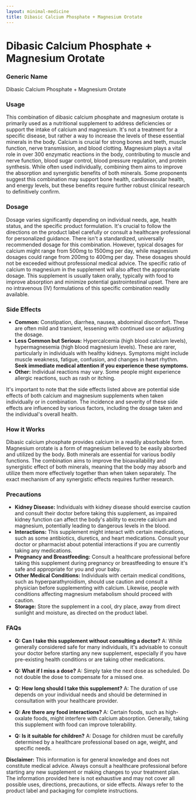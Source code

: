 ```yaml
---
layout: minimal-medicine
title: Dibasic Calcium Phosphate + Magnesium Orotate
---
```


# Dibasic Calcium Phosphate + Magnesium Orotate
### Generic Name
Dibasic Calcium Phosphate + Magnesium Orotate

### Usage

This combination of dibasic calcium phosphate and magnesium orotate is primarily used as a nutritional supplement to address deficiencies or support the intake of calcium and magnesium.  It's not a treatment for a specific disease, but rather a way to increase the levels of these essential minerals in the body.  Calcium is crucial for strong bones and teeth, muscle function, nerve transmission, and blood clotting. Magnesium plays a vital role in over 300 enzymatic reactions in the body, contributing to muscle and nerve function, blood sugar control, blood pressure regulation, and protein synthesis.  While often used individually, combining them aims to improve the absorption and synergistic benefits of both minerals.  Some proponents suggest this combination may support bone health, cardiovascular health, and energy levels, but these benefits require further robust clinical research to definitively confirm.

### Dosage

Dosage varies significantly depending on individual needs, age, health status, and the specific product formulation.  It's crucial to follow the directions on the product label carefully or consult a healthcare professional for personalized guidance.  There isn't a standardized, universally recommended dosage for this combination.  However, typical dosages for calcium might range from 500mg to 1500mg per day, while magnesium dosages could range from 200mg to 400mg per day.  These dosages should not be exceeded without professional medical advice. The specific ratio of calcium to magnesium in the supplement will also affect the appropriate dosage.  This supplement is usually taken orally, typically with food to improve absorption and minimize potential gastrointestinal upset.  There are no intravenous (IV) formulations of this specific combination readily available.

### Side Effects

* **Common:**  Constipation, diarrhea, nausea, abdominal discomfort. These are often mild and transient, lessening with continued use or adjusting the dosage.
* **Less Common but Serious:**  Hypercalcemia (high blood calcium levels), hypermagnesemia (high blood magnesium levels). These are rarer, particularly in individuals with healthy kidneys. Symptoms might include muscle weakness, fatigue, confusion, and changes in heart rhythm.  **Seek immediate medical attention if you experience these symptoms.**
* **Other:**  Individual reactions may vary. Some people might experience allergic reactions, such as rash or itching.

It's important to note that the side effects listed above are potential side effects of both calcium and magnesium supplements when taken individually or in combination.  The incidence and severity of these side effects are influenced by various factors, including the dosage taken and the individual's overall health.

### How it Works

Dibasic calcium phosphate provides calcium in a readily absorbable form.  Magnesium orotate is a form of magnesium believed to be easily absorbed and utilized by the body. Both minerals are essential for various bodily functions.  The combination aims to improve the bioavailability and synergistic effect of both minerals, meaning that the body may absorb and utilize them more effectively together than when taken separately.  The exact mechanism of any synergistic effects requires further research.

### Precautions

* **Kidney Disease:** Individuals with kidney disease should exercise caution and consult their doctor before taking this supplement, as impaired kidney function can affect the body's ability to excrete calcium and magnesium, potentially leading to dangerous levels in the blood.
* **Interactions:** This supplement might interact with certain medications, such as some antibiotics, diuretics, and heart medications. Consult your doctor or pharmacist about potential interactions if you are currently taking any medications.
* **Pregnancy and Breastfeeding:** Consult a healthcare professional before taking this supplement during pregnancy or breastfeeding to ensure it's safe and appropriate for you and your baby.
* **Other Medical Conditions:** Individuals with certain medical conditions, such as hyperparathyroidism, should use caution and consult a physician before supplementing with calcium.  Likewise, people with conditions affecting magnesium metabolism should proceed with caution.
* **Storage:** Store the supplement in a cool, dry place, away from direct sunlight and moisture, as directed on the product label.


### FAQs

* **Q: Can I take this supplement without consulting a doctor?** A: While generally considered safe for many individuals, it's advisable to consult your doctor before starting any new supplement, especially if you have pre-existing health conditions or are taking other medications.

* **Q: What if I miss a dose?** A:  Simply take the next dose as scheduled. Do not double the dose to compensate for a missed one.

* **Q: How long should I take this supplement?** A: The duration of use depends on your individual needs and should be determined in consultation with your healthcare provider.

* **Q: Are there any food interactions?** A: Certain foods, such as high-oxalate foods, might interfere with calcium absorption.  Generally, taking this supplement with food can improve tolerability.

* **Q: Is it suitable for children?** A: Dosage for children must be carefully determined by a healthcare professional based on age, weight, and specific needs.


**Disclaimer:** This information is for general knowledge and does not constitute medical advice.  Always consult a healthcare professional before starting any new supplement or making changes to your treatment plan.  The information provided here is not exhaustive and may not cover all possible uses, directions, precautions, or side effects.  Always refer to the product label and packaging for complete instructions.

